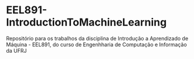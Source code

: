 # EEL891-IntroductionToMachineLearning
Repositório para os trabalhos da disciplina de Introdução a Aprendizado de Máquina - EEL891, do curso de Engenhharia de Computação e Informação da UFRJ
